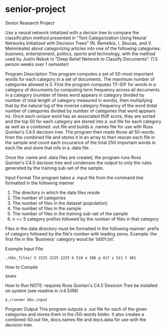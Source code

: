 # senior-project
Senior Research Project

Use a neural network initalized with a decisin tree to compare the classification 
method presented in “Text Categorization Using Neural Networks Initialized with 
Decision Trees” (N. Remeikis, I. Skucas, and V. Melninkaite) about categorizing 
articles into one of the following categories: business, entertainment, politics, 
sports and technology, with the method used by Justin Rebok in “Deep Belief Network 
to Classify Documents”. (1.5 person weeks over 1 semester)

Program Description
This program computes a set of 50-most important words for each category in a set of 
documents. The maximum number of categories allowed is 5. First the program computes 
TF-IDF for words in a category of documents by computing term frequency across all 
documents in a category (number of times word appears in category divided by number 
of total length of category measured in words), then multiplying that by the natural 
log of the inverse category frequency of the word (total number of categories divided 
by number of categories that word appears in). Once each unique word has an associated 
tfidf score, they are sorted and the top 50 for each category are stored into a .out 
file for each category as well as a combined .out file and builds a .names file for use
with Ross Quinlan's C4.5 decision tree. The program then reads those all 50-words from 
the combined file and stores it in an array to then rescan each file in the sample and 
count each occurance of the total 250 important words in each file and store that info 
in a .data file.

Once the .name and .data files are created, the program runs Ross Quinlan's C4.5 
decision tree and condenses the output to only the rules generated by the training 
sub-set of the sample.

Input Format
The program takes a .input file from the command line formatted in the following manner
  1. The directory in which the data files reside
  2. The number of categories
  3. The number of files in the dataset (population)
  4. The number of files in the sample
  5. The number of files in the training sub-set of the sample
  6. n <= 5 category prefixs followed by the number of files in that category

Files in the data directory must be formatted in the following manner:
  prefix of category followed by the file's number with leading zeros.
  Example: the first file in the 'Business' category woud be 'b001.txt'.

Example Input File:
```
./bbc_files/ 5 2225 2225 2225 b 510 e 386 p 417 s 511 t 401
```

How to Compile
```
$make
```

How to Run
NOTE: requires Ross Quinlan's C4.5 Desicion Tree be installed on system (see readme in /c4.5/R8)
```
$./runner bbc.input
```

Program Output
This program outputs a .out file for each of the given categories and stores them in the
/50-words folder. It also creates a combined-50.out file, docs.names file and docs.data 
for use with the decision tree.
